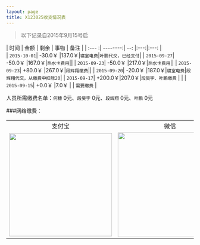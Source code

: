 ```yaml
---
layout: page
title: X123025收支情况表
---
```


<link rel="stylesheet" type="text/css" href="/public/css/hint/hint.css" />

> 以下记录自2015年9月15号启


| 时间                  |    金额       |   剩余     | 事物  | 备注          |
| :--- :| --------:| --:    |:---:|:---:   |  
| `2015-10-01`| -30.0￥ |137.0￥|`寝室电费`|`叶鹏代交，已经支付`|
| `2015-09-27`| -50.0￥ |167.0￥|`热水卡费用`||
| `2015-09-23`| -50.0￥ |217.0￥|`热水卡费用`||
| `2015-09-23`| +80.0￥ |267.0￥|`段辉翔缴费`||
| `2015-09-20`| -20.0￥ |187.0￥|`寝室电费`|`段辉翔代交，从缴费中扣除20`|
| `2015-09-17`| +200.0￥|207.0￥|`段昊宇、叶鹏缴费`     |        |
| `2015-09-15`| +0.0￥  |7.0￥  |     | `需要缴费`  |

人员所需缴费名单：`何糠` 0元、`段昊宇` 0元、`段辉翔` 0元、`叶鹏` 0元


###网络缴费：
<table border="0">
	<tr>
		<td  align="center"><a class="hint--top" data-hint="dgytdhy@163.com">支付宝</a></td>
		<td  align="center"><a class="hint--top" data-hint="dgytdhy@163.com">微信    </a></td>
	</tr>
	<tr>
		<td  align="center"><img src="http://i11.tietuku.com/7371234889d85fec.jpg" width="276px" /></td>
		<td  align="center"><img src="http://i11.tietuku.com/fb7c08ab2f0a47f7.jpg" width="280px" /></td>
	</tr>
	
</table>